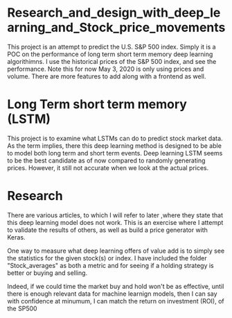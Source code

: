 # Research_and_design_with_deep_learning_and_Stock_price_movements

This project is an attempt to predict the U.S. S&P 500 index. Simply it is a POC on the performance of long term short term memory deep learning algorithimns. I use the historical prices of the S&P 500 index, and see the performance. Note this for now May 3, 2020 is only using prices and volume. There are more features to add along with a frontend as well.

# Long Term short term memory (LSTM)

This project is to examine what LSTMs can do to predict stock market data. As the term implies, there this deep learning method is designed to be able to model both long term and short term events. Deep learning LSTM seems to be the best candidate as of now 
compared to randomly generating prices. However, it still not accurate when we look at the actual prices.


# Research 

There are various articles, to which I will refer to later ,where they state that this deep learning model does not work. This is an exercise where I attempt to validate the results of others, as well as build a price generator with Keras.

One way to measure what deep learning offers of value add is to simply see the statistics for the given stock(s) or index. I have included the folder "Stock_averages" as both a metric and for seeing if a holding strategy is better or buying and selling. 

Indeed, if we could time the market buy and hold won't be as effective, until there is enough relevant data for machine learnign models, then I can say with confidence at minumum, I can match the return on investment (ROI), of the SP500
